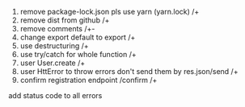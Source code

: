 1. remove package-lock.json pls use yarn (yarn.lock) /+
2. remove dist from github /+
3. remove comments /+-
4. change export default to export /+
5. use destructuring /+
6. use try/catch for whole function /+
7. user User.create /+
8. user HttError to throw errors don't send them by res.json/send /+
9. confirm registration endpoint /confirm /+

add status code to all errors